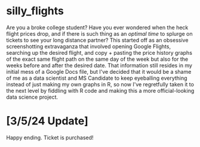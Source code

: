 # silly_flights

Are you a broke college student? Have you ever wondered when the heck flight prices drop, and if there is such thing as an *optimal time* to splurge on tickets to see your long distance partner? This started off as an obsessive screenshotting extravaganza that involved opening Google Flights, searching up the desired flight, and copy + pasting the price history graphs of the exact same flight path on the same day of the week but also for the weeks before and after the desired date. That information still resides in my initial mess of a Google Docs file, but I've decided that it would be a shame of me as a data scientist and MS Candidate to keep eyeballing everything instead of just making my own graphs in R, so now I've regretfully taken it to the next level by fiddling with R code and making this a more official-looking data science project. 

# [3/5/24 Update]

Happy ending. Ticket is purchased!
